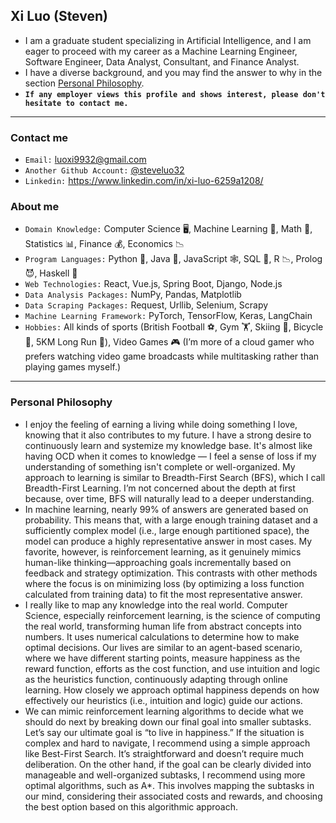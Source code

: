 ## Xi Luo (Steven)
- I am a graduate student specializing in Artificial Intelligence, and I am eager to proceed with my career as a Machine Learning Engineer, Software Engineer, Data Analyst, Consultant, and Finance Analyst.
- I have a diverse background, and you may find the answer to why in the section [Personal Philosophy](#personal-philosophy).
- **`If any employer views this profile and shows interest, please don't hesitate to contact me.`**

---
### Contact me
- `Email:` luoxi9932@gmail.com
- `Another Github Account:` [@steveluo32](https://github.com/steveluo32)  
- `Linkedin:` https://www.linkedin.com/in/xi-luo-6259a1208/

### About me
- `Domain Knowledge:` Computer Science 🖥️, Machine Learning 🤖, Math 🔢, Statistics 📊, Finance 💰, Economics 📉
- `Program Languages:` Python 🐍, Java 🌋, JavaScript 🕸️, SQL 💽, R 📉, Prolog 😈, Haskell 👻
- `Web Technologies:` React, Vue.js, Spring Boot, Django, Node.js
- `Data Analysis Packages:` NumPy, Pandas, Matplotlib
- `Data Scraping Packages:` Request, Urllib, Selenium, Scrapy
- `Machine Learning Framework:` PyTorch, TensorFlow, Keras, LangChain
- `Hobbies:` All kinds of sports (British Football ⚽️, Gym 🏋️, Skiing 🎿, Bicycle 🚴, 5KM Long Run 🏃), Video Games 🎮 (I’m more of a cloud gamer who prefers watching video game broadcasts while multitasking rather than playing games myself.)

----
### Personal Philosophy

- I enjoy the feeling of earning a living while doing something I love, knowing that it also contributes to my future. I have a strong desire to continuously learn and systemize my knowledge base. 
It's almost like having OCD when it comes to knowledge — I feel a sense of loss if my understanding of something isn't complete or well-organized. My approach to learning is similar to Breadth-First Search (BFS), which I call Breadth-First Learning. I’m not concerned about the depth at first because, over time, BFS will naturally lead to a deeper understanding. 
- In machine learning, nearly 99% of answers are generated based on probability. 
This means that, with a large enough training dataset and a sufficiently complex model (i.e., large enough partitioned space), the model can produce a highly representative answer in most cases. 
My favorite, however, is reinforcement learning, as it genuinely mimics human-like thinking—approaching goals incrementally based on feedback and strategy optimization. This contrasts with other methods where the focus is on minimizing loss (by optimizing a loss function calculated from training data) to fit the most representative answer.
- I really like to map any knowledge into the real world. Computer Science, especially reinforcement learning, is the science of computing the real world, transforming human life from abstract concepts into numbers. It uses numerical calculations to determine how to make optimal decisions.
Our lives are similar to an agent-based scenario, where we have different starting points, measure happiness as the reward function, efforts as the cost function, and use intuition and logic as the heuristics function, continuously adapting through online learning.
How closely we approach optimal happiness depends on how effectively our heuristics (i.e., intuition and logic) guide our actions. 
- We can mimic reinforcement learning algorithms to decide what we should do next by breaking down our final goal into smaller subtasks. Let’s say our ultimate goal is “to live in happiness.” If the situation is complex and hard to navigate, I recommend using a simple approach like Best-First Search. It’s straightforward and doesn’t require much deliberation. On the other hand, if the goal can be clearly divided into manageable and well-organized subtasks, I recommend using more optimal algorithms, such as A*. This involves mapping the subtasks in our mind, considering their associated costs and rewards, and choosing the best option based on this algorithmic approach.